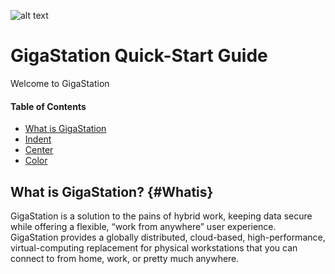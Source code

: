 ![alt text](https://dlines2008.github.io/github.io/images/GigaStation.png "GigaStation Logo")

# GigaStation Quick-Start Guide
Welcome to GigaStation

#### Table of Contents

- [What is GigaStation](#Whatis)
- [Indent](#indent)
- [Center](#center)
- [Color](#color)

## What is GigaStation? {#Whatis}
GigaStation is a solution to the pains of hybrid work, keeping data secure while offering a flexible, “work from anywhere” user experience. GigaStation provides a globally distributed, cloud-based, high-performance, virtual-computing replacement for physical workstations that you can connect to from home, work, or pretty much anywhere.
